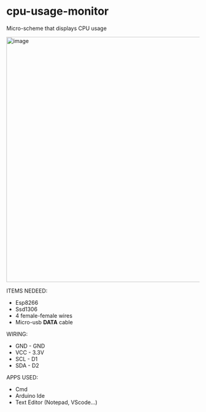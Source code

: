# cpu-usage-monitor
Micro-scheme that displays CPU usage

<img width="640" height="640" alt="image" src="https://github.com/user-attachments/assets/98f59215-a2a1-48c7-b85b-3e6232963a58" />



ITEMS NEDEED:


 - Esp8266
 - Ssd1306
 - 4 female-female wires
 - Micro-usb **DATA** cable



 
WIRING:
 - GND - GND
 - VCC - 3.3V
 - SCL - D1 
 - SDA - D2

APPS USED:
 - Cmd
 - Arduino Ide
 - Text Editor (Notepad, VScode...)



